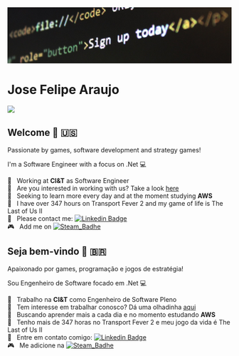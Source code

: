 <img width="auto" src="https://github.com/jfelipearaujo/jfelipearaujo/blob/main/banner.jpg">

# Jose Felipe Araujo

<img src="https://github-readme-stats.vercel.app/api/top-langs/?username=jfelipearaujo&layout=compact&langs_count=16&theme=dark"/>

## Welcome 👋 🇺🇸
Passionate by games, software development and strategy games!

I'm a Software Engineer with a focus on .Net :computer:

 :office:  &nbsp; Working at **CI&T** as Software Engineer
 <br/> :construction_worker: &nbsp; Are you interested in working with us? Take a look [here](https://ciandt.com/us/en-us/careers/open-positions)
 <br/> :purple_heart: &nbsp; Seeking to learn more every day and at the moment studying <b>AWS</b>
 <br/> 💬  &nbsp; I have over 347 hours on Transport Fever 2 and my game of life is The Last of Us II
 <br/> :email: &nbsp; Please contact me: [![Linkedin Badge](https://img.shields.io/badge/Jose%20Felipe%20Araujo-blue?style=flat-square&logo=Linkedin&logoColor=white&link=https://www.linkedin.com/in/jsfelipearaujo/)](https://www.linkedin.com/in/jsfelipearaujo/)
 <br/> :video_game: &nbsp; Add me on [![Steam_Badhe](https://img.shields.io/badge/steam-jfelipearaujo-lightgrey)](https://steamcommunity.com/id/jsfelipearaujo/)

## Seja bem-vindo 👋 🇧🇷
Apaixonado por games, programação e jogos de estratégia!

Sou Engenheiro de Software focado em .Net :computer:

 :office:  &nbsp; Trabalho na **CI&T** como Engenheiro de Software Pleno
 <br/> :construction_worker: &nbsp; Tem interesse em trabalhar conosco? Dá uma olhadinha [aqui](https://ciandt.com/br/pt-br/carreiras/oportunidades)
 <br/> :purple_heart: &nbsp; Buscando aprender mais a cada dia e no momento estudando <b>AWS</b>
 <br/> 💬  &nbsp; Tenho mais de 347 horas no Transport Fever 2 e meu jogo da vida é The Last of Us II
 <br/> :email: &nbsp; Entre em contato comigo: [![Linkedin Badge](https://img.shields.io/badge/Jose%20Felipe%20Araujo-blue?style=flat-square&logo=Linkedin&logoColor=white&link=https://www.linkedin.com/in/jsfelipearaujo/)](https://www.linkedin.com/in/jsfelipearaujo/)
 <br/> :video_game: &nbsp; Me adicione na [![Steam_Badhe](https://img.shields.io/badge/steam-jfelipearaujo-lightgrey)](https://steamcommunity.com/id/jsfelipearaujo/)
